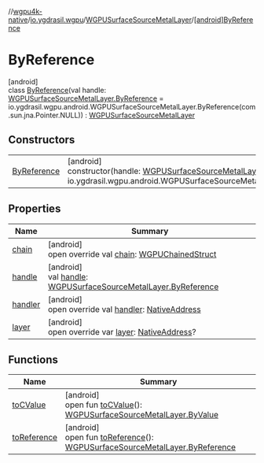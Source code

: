 //[wgpu4k-native](../../../../index.md)/[io.ygdrasil.wgpu](../../index.md)/[WGPUSurfaceSourceMetalLayer](../index.md)/[[android]ByReference](index.md)

# ByReference

[android]\
class [ByReference](index.md)(val handle: [WGPUSurfaceSourceMetalLayer.ByReference](../../../io.ygdrasil.wgpu.android/-w-g-p-u-surface-source-metal-layer/-by-reference/index.md) = io.ygdrasil.wgpu.android.WGPUSurfaceSourceMetalLayer.ByReference(com.sun.jna.Pointer.NULL)) : [WGPUSurfaceSourceMetalLayer](../index.md)

## Constructors

| | |
|---|---|
| [ByReference](-by-reference.md) | [android]<br>constructor(handle: [WGPUSurfaceSourceMetalLayer.ByReference](../../../io.ygdrasil.wgpu.android/-w-g-p-u-surface-source-metal-layer/-by-reference/index.md) = io.ygdrasil.wgpu.android.WGPUSurfaceSourceMetalLayer.ByReference(com.sun.jna.Pointer.NULL)) |

## Properties

| Name | Summary |
|---|---|
| [chain](chain.md) | [android]<br>open override val [chain](chain.md): [WGPUChainedStruct](../../-w-g-p-u-chained-struct/index.md) |
| [handle](handle.md) | [android]<br>val [handle](handle.md): [WGPUSurfaceSourceMetalLayer.ByReference](../../../io.ygdrasil.wgpu.android/-w-g-p-u-surface-source-metal-layer/-by-reference/index.md) |
| [handler](handler.md) | [android]<br>open override val [handler](handler.md): [NativeAddress](../../../ffi/-native-address/index.md) |
| [layer](layer.md) | [android]<br>open override var [layer](layer.md): [NativeAddress](../../../ffi/-native-address/index.md)? |

## Functions

| Name | Summary |
|---|---|
| [toCValue](../[android]to-c-value.md) | [android]<br>open fun [toCValue](../[android]to-c-value.md)(): [WGPUSurfaceSourceMetalLayer.ByValue](../../../io.ygdrasil.wgpu.android/-w-g-p-u-surface-source-metal-layer/-by-value/index.md) |
| [toReference](../to-reference.md) | [android]<br>open fun [toReference](../to-reference.md)(): [WGPUSurfaceSourceMetalLayer.ByReference](../../../io.ygdrasil.wgpu.android/-w-g-p-u-surface-source-metal-layer/-by-reference/index.md) |
